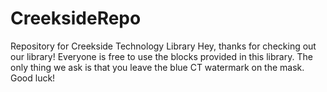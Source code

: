 # CreeksideRepo
Repository for Creekside Technology Library
Hey, thanks for checking out our library! Everyone is free to use the blocks provided in this library.
The only thing we ask is that you leave the blue CT watermark on the mask.
Good luck!
